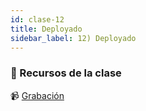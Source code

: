 ```yaml
---
id: clase-12
title: Deployado
sidebar_label: 12) Deployado
---
```


### 🚀 Recursos de la clase

📹 [Grabación]()
